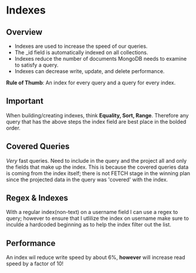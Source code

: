 # Indexes

## Overview

- Indexes are used to increase the speed of our queries.
- The \_id field is automatically indexed on all collections.
- Indexes reduce the number of documents MongoDB needs to examine to satisfy a query.
- Indexes can decrease write, update, and delete performance.

**Rule of Thumb**:
An index for every query and a query for every index.

## Important

When building/creating indexes, think **Equality, Sort, Range**. Therefore any query that has the above steps the index field are best place in the bolded order.

## Covered Queries

_Very_ fast queries. Need to include in the query and the project all and only the fields that make up the index. This is because the covered queries data is coming from the index itself; there is not FETCH stage in the winning plan since the projected data in the query was 'covered' with the index.

## Regex & Indexes

With a regular index(non-text) on a username field I can use a regex to query; however to ensure that I utlilize the index on username make sure to inculde a hardcoded beginning as to help the index filter out the list.

## Performance

An index wil reduce write speed by about 6%, **however** will increase read speed by a factor of 10!
